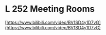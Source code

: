 # L 252 Meeting Rooms
 
[https://www.bilibili.com/video/BV1SD4y1D7vG](https://www.bilibili.com/video/BV1SD4y1D7vG)